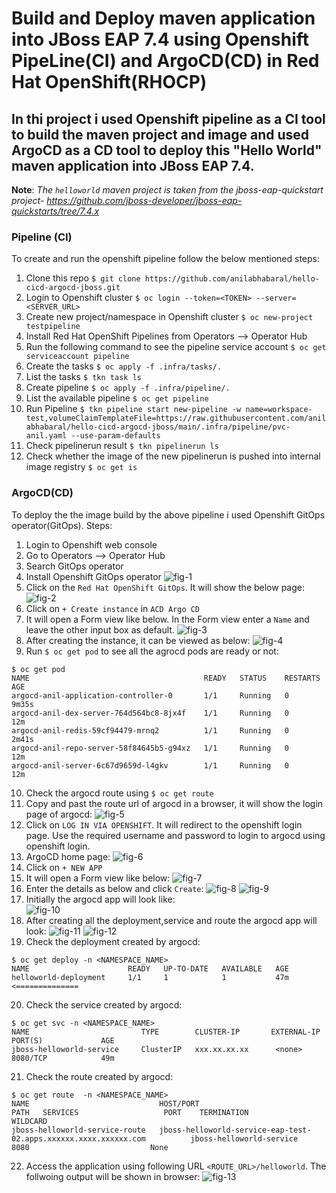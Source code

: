 # Build and Deploy maven application into JBoss EAP 7.4 using Openshift PipeLine(CI) and ArgoCD(CD) in Red Hat OpenShift(RHOCP)
## In thi project i used Openshift pipeline as a CI tool to build the maven project and image and used ArgoCD as a CD tool to deploy this "Hello World" maven application into JBoss EAP 7.4.

**Note**: *The `helloworld` maven project is taken from the jboss-eap-quickstart project- https://github.com/jboss-developer/jboss-eap-quickstarts/tree/7.4.x*

### Pipeline (CI)
To create and run the openshift pipeline follow the below mentioned steps:

1. Clone this repo `$ git clone https://github.com/anilabhabaral/hello-cicd-argocd-jboss.git`
2. Login to Openshift cluster `$ oc login --token=<TOKEN> --server=<SERVER_URL>`
3. Create new project/namespace in Openshift cluster `$ oc new-project testpipeline`
4. Install Red Hat OpenShift Pipelines from Operators --> Operator Hub
5. Run the following command to see the pipeline service account `$ oc get serviceaccount pipeline`
6. Create the tasks `$ oc apply -f .infra/tasks/.`
7. List the tasks `$ tkn task ls`
8. Create pipeline `$ oc apply -f .infra/pipeline/.`
9. List the available pipeline `$ oc get pipeline`
10. Run Pipeline `$ tkn pipeline start new-pipeline -w name=workspace-test,volumeClaimTemplateFile=https://raw.githubusercontent.com/anilabhabaral/hello-cicd-argocd-jboss/main/.infra/pipeline/pvc-anil.yaml --use-param-defaults`
11. Check pipelinerun result `$ tkn pipelinerun ls`
12. Check whether the image of the new pipelinerun is pushed into internal image registry `$ oc get is`

### ArgoCD(CD)
To deploy the the image build by the above pipeline i used Openshift GitOps operator(GitOps). Steps:
1. Login to Openshift web console
2. Go to Operators --> Operator Hub
3. Search GitOps operator
4. Install Openshift GitOps operator
![fig-1](https://github.com/anilabhabaral/hello-cicd-argocd-jboss/blob/main/screenshots/gitops_operator.png)
5. Click on the `Red Hat OpenShift GitOps`. It will show the below page:
![fig-2](https://github.com/anilabhabaral/hello-cicd-argocd-jboss/blob/main/screenshots/inside_operator.png)
6. Click on `+ Create instance` in `ACD Argo CD` 
7. It will open a Form view like below. In the Form view enter a `Name` and leave the other input box as default.
![fig-3](https://github.com/anilabhabaral/hello-cicd-argocd-jboss/blob/main/screenshots/create_instance.png)
8. After creating the instance, it can be viewed as below:
![fig-4](https://github.com/anilabhabaral/hello-cicd-argocd-jboss/blob/main/screenshots/instance.png)
9. Run `$ oc get pod` to see all the agrocd pods are ready or not:
```
$ oc get pod
NAME                                       READY   STATUS    RESTARTS   AGE
argocd-anil-application-controller-0       1/1     Running   0          9m35s
argocd-anil-dex-server-764d564bc8-8jx4f    1/1     Running   0          12m
argocd-anil-redis-59cf94479-mrnq2          1/1     Running   0          2m41s
argocd-anil-repo-server-58f84645b5-g94xz   1/1     Running   0          12m
argocd-anil-server-6c67d9659d-l4gkv        1/1     Running   0          12m
```
10. Check the argocd route using `$ oc get route`
11. Copy and past the route url of argocd in a browser, it will show the login page of argocd:
![fig-5](https://github.com/anilabhabaral/hello-cicd-argocd-jboss/blob/main/screenshots/argocd_login.png)
12. Click on `LOG IN VIA OPENSHIFT`. It will redirect to the openshift login page. Use the required username and password to login to argocd using openshift login.
13. ArgoCD home page:
![fig-6](https://github.com/anilabhabaral/hello-cicd-argocd-jboss/blob/main/screenshots/argo_home.png)
14. Click on `+ NEW APP`
15. It will open a Form view like below:
![fig-7](https://github.com/anilabhabaral/hello-cicd-argocd-jboss/blob/main/screenshots/formview.png)
16. Enter the details as below and click `Create`:
![fig-8](https://github.com/anilabhabaral/hello-cicd-argocd-jboss/blob/main/screenshots/form1.png)
![fig-9](https://github.com/anilabhabaral/hello-cicd-argocd-jboss/blob/main/screenshots/form2.png)
17. Initially the argocd app will look like:                                                   
![fig-10](https://github.com/anilabhabaral/hello-cicd-argocd-jboss/blob/main/screenshots/app1.png)
18. After creating all the deployment,service and route the argocd app will look:
![fig-11](https://github.com/anilabhabaral/hello-cicd-argocd-jboss/blob/main/screenshots/app2.png)
![fig-12](https://github.com/anilabhabaral/hello-cicd-argocd-jboss/blob/main/screenshots/app_view.png)
19. Check the deployment created by argocd:
```
$ oc get deploy -n <NAMESPACE_NAME>
NAME                      READY   UP-TO-DATE   AVAILABLE   AGE
helloworld-deployment     1/1     1            1           47m  <============== 

```
20. Check the service created by argocd:
```
$ oc get svc -n <NAMESPACE_NAME>
NAME                         TYPE        CLUSTER-IP       EXTERNAL-IP   PORT(S)             AGE
jboss-helloworld-service     ClusterIP   xxx.xx.xx.xx      <none>        8080/TCP            49m

```

21. Check the route created by argocd:
```
$ oc get route  -n <NAMESPACE_NAME>
NAME                             HOST/PORT                                                                            PATH   SERVICES                   PORT    TERMINATION            WILDCARD
jboss-helloworld-service-route   jboss-helloworld-service-eap-test-02.apps.xxxxxx.xxxx.xxxxxx.com          jboss-helloworld-service   8080                           None

```
22. Access the application using following URL `<ROUTE_URL>/helloworld`. The follwoing output will be shown in browser:
![fig-13](https://github.com/anilabhabaral/hello-cicd-argocd-jboss/blob/main/screenshots/application.png)




